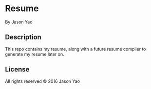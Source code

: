 # Resume
By Jason Yao

## Description
This repo contains my resume, along with a future
resume compiler to generate my resume later on.

## License
All rights reserved © 2016 Jason Yao
